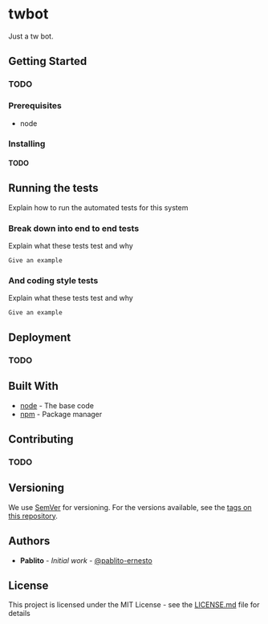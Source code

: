 # twbot

Just a tw bot.

## Getting Started
### TODO

### Prerequisites

- node


### Installing
#### TODO

## Running the tests

Explain how to run the automated tests for this system

### Break down into end to end tests

Explain what these tests test and why

```
Give an example
```

### And coding style tests

Explain what these tests test and why

```
Give an example
```

## Deployment

### TODO

## Built With

* [node](https://nodejs.org/en/) - The base code
* [npm](https://www.npmjs.com/) - Package manager

## Contributing
### TODO

## Versioning

We use [SemVer](http://semver.org/) for versioning. For the versions available, see the [tags on this repository](https://github.com/your/project/tags). 

## Authors

* **Pablito** - *Initial work* - [@pablito-ernesto](https://github.com/pablito-ernesto)

## License

This project is licensed under the MIT License - see the [LICENSE.md](LICENSE.md) file for details
